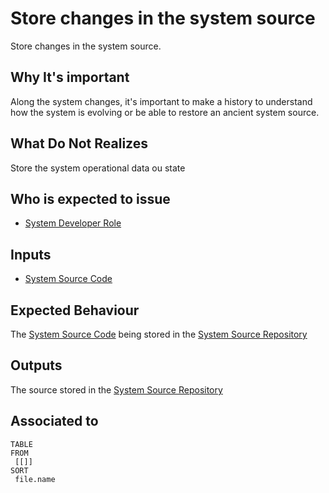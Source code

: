 #  Store changes in the system source

Store changes in the system source.

## Why It's important

Along the system changes, it's important to make a history to understand how the system is evolving or be able to restore an ancient system source.

## What Do Not Realizes

Store the system operational data ou state

## Who is expected to issue

- [System Developer Role](../../../../../Roles/Engineering/Systems%20Engineering/System%20Developer%20Role.md)

## Inputs

- [System Source Code](../../../../../Taxonomy/Engineering/Software%20Engineering/Software%20Development/System%20Source%20Code.md)

## Expected Behaviour

The [System Source Code](../../../../../Taxonomy/Engineering/Software%20Engineering/Software%20Development/System%20Source%20Code.md) being stored in the [System Source Repository](../../../../../Taxonomy/Engineering/Software%20Engineering/Software%20Management/Version%20Control/System%20Source%20Repository.md)

## Outputs

The source stored in the [System Source Repository](../../../../../Taxonomy/Engineering/Software%20Engineering/Software%20Management/Version%20Control/System%20Source%20Repository.md)

## Associated to

```dataview
TABLE
FROM
 [[]]
SORT
 file.name
```
